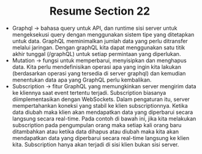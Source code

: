 <h1 align= "center"><b>Resume Section 22</b></h1>

<ul>
    <li>Graphql -> bahasa query untuk API, dan runtime sisi server untuk mengeksekusi query dengan menggunakan sistem tipe yang ditetapkan untuk data. GraphQL meminimalkan jumlah data yang perlu ditransfer melalui jaringan. Dengan graphQL kita dapat menggunakan satu titik akhir tunggal (/graphQL) untuk setiap permintaan yang diperlukan.</li>
    <li>Mutation -> fungsi untuk memperbarui, menyisipkan dan menghapus data. Kita perlu mendefinisikan operasi apa yang ingin kita lakukan (berdasarkan operasi yang tersedia di server graphql) dan kemudian menentukan data apa yang GraphQL perlu kembalikan.</li>
    <li>Subscription -> fitur GraphQL yang memungkinkan server mengirim data ke kliennya saat event tertentu terjadi. Subscription biasanya diimplementasikan dengan WebSockets. Dalam pengaturan itu, server mempertahankan koneksi yang stabil ke klien subscriptionnya. Ketika data diubah maka klien akan mendapatkan data yang diperbarui secara langsung secara real-time. Pada contoh di bawah ini, jika kita melakukan subscription pada pengumpulan orang maka setiap kali orang baru ditambahkan atau ketika data dihapus atau diubah maka kita akan mendapatkan data yang diperbarui secara real-time langsung ke klien kita. Subscription hanya akan terjadi di sisi klien bukan sisi server.</li>
</ul>